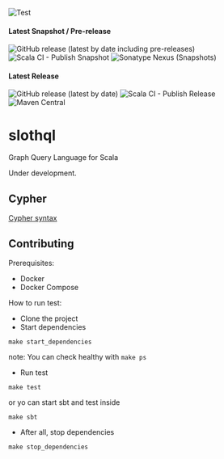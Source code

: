 ![Test](https://github.com/Grupo-Abraxas/slothql/workflows/Scala%20CI%20-%20Test/badge.svg)

#### Latest Snapshot / Pre-release
![GitHub release (latest by date including pre-releases)](https://img.shields.io/github/v/release/Grupo-Abraxas/slothql?include_prereleases&label=pre-release)
![Scala CI - Publish Snapshot](https://github.com/Grupo-Abraxas/slothql/workflows/Scala%20CI%20-%20Publish%20Snapshot/badge.svg)
![Sonatype Nexus (Snapshots)](https://img.shields.io/nexus/s/com.arkondata/slothql-cypher_2.13?server=https%3A%2F%2Foss.sonatype.org)

#### Latest Release
![GitHub release (latest by date)](https://img.shields.io/github/v/release/Grupo-Abraxas/slothql)
![Scala CI - Publish Release](https://github.com/Grupo-Abraxas/slothql/workflows/Scala%20CI%20-%20Publish%20Release/badge.svg)
![Maven Central](https://img.shields.io/maven-central/v/com.arkondata/slothql-cypher_2.13)


# slothql
Graph Query Language for Scala

Under development.

Cypher
-----------------------------------------------------

[Cypher syntax](cypher/doc/syntax.md)

Contributing
-----------------------------------------------------
Prerequisites:
  - Docker
  - Docker Compose 

How to run test:

- Clone the project
- Start dependencies
``` shell
make start_dependencies
```
note: You can check healthy with `make ps`
- Run test
``` shell
make test
```
or yo can start sbt and test inside
``` shell
make sbt
```
- After all, stop dependencies
``` shell
make stop_dependencies
```


